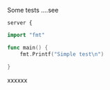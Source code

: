 

Some tests ....see
```
server {
```
<!-- MARKDOWN-AUTO-DOCS:START (CODE:src=./main.go&lines=3-8) -->
<!-- The below code snippet is automatically added from ./main.go -->
```go
import "fmt"

func main() {
	fmt.Printf("Simple test\n")

}
```
<!-- MARKDOWN-AUTO-DOCS:END -->

xxxxxx
